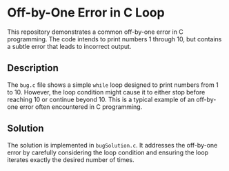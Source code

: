 # Off-by-One Error in C Loop

This repository demonstrates a common off-by-one error in C programming. The code intends to print numbers 1 through 10, but contains a subtle error that leads to incorrect output.

## Description

The `bug.c` file shows a simple `while` loop designed to print numbers from 1 to 10.  However, the loop condition might cause it to either stop before reaching 10 or continue beyond 10.  This is a typical example of an off-by-one error often encountered in C programming.

## Solution

The solution is implemented in `bugSolution.c`.  It addresses the off-by-one error by carefully considering the loop condition and ensuring the loop iterates exactly the desired number of times.